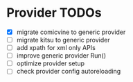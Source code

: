 # Provider TODOs

- [x] migrate comicvine to generic provider
- [ ] migrate kitsu to generic provider
- [ ] add xpath for xml only APIs
- [ ] improve generic provider Run()
- [ ] optimize provider setup
- [ ] check provider config autoreloading
